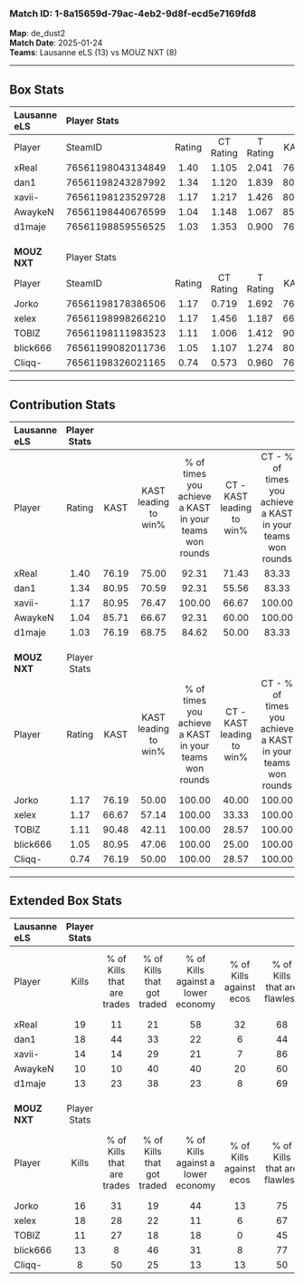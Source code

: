 ### Match ID: 1-8a15659d-79ac-4eb2-9d8f-ecd5e7169fd8  
**Map**: de_dust2  
**Match Date**: 2025-01-24  
**Teams**: Lausanne eLS (13) vs MOUZ NXT (8)  

---  

## Box Stats  

| **Lausanne eLS** | Player Stats      |        |           |          |       |       |       |         |        |      |     |
| :- | :- | :-: | :-: | :-: | :-: | :-: | :-: | :-: | :-: | :-: | :-: |
| Player           | SteamID           | Rating | CT Rating | T Rating | KAST  |  ADR  | Kills | Assists | Deaths | K/D  | HS% |
| xReal            | 76561198043134849 |  1.40  |   1.105   |  2.041   | 76.19 | 110.1 |  19   |    7    |   15   | 1.27 | 36  |
| dan1             | 76561198243287992 |  1.34  |   1.120   |  1.839   | 80.95 | 80.8  |  18   |    3    |   13   | 1.38 | 44  |
| xavii-           | 76561198123529728 |  1.17  |   1.217   |  1.426   | 80.95 | 79.4  |  14   |    4    |   13   | 1.08 | 35  |
| AwaykeN          | 76561198440676599 |  1.04  |   1.148   |  1.067   | 85.71 | 52.1  |  10   |    5    |   10   | 1.00 | 30  |
| d1maje           | 76561198859556525 |  1.03  |   1.353   |  0.900   | 76.19 | 79.3  |  13   |    6    |   16   | 0.81 | 76  |
|                  |                   |        |           |          |       |       |       |         |        |      |     |
|                  |                   |        |           |          |       |       |       |         |        |      |     |
|                  |                   |        |           |          |       |       |       |         |        |      |     |
| **MOUZ NXT**     | Player Stats      |        |           |          |       |       |       |         |        |      |     |
| Player           | SteamID           | Rating | CT Rating | T Rating | KAST  |  ADR  | Kills | Assists | Deaths | K/D  | HS% |
| Jorko            | 76561198178386506 |  1.17  |   0.719   |  1.692   | 76.19 | 77.6  |  16   |    6    |   15   | 1.07 | 50  |
| xelex            | 76561198998266210 |  1.17  |   1.456   |  1.187   | 66.67 | 89.1  |  18   |    6    |   17   | 1.06 | 50  |
| TOBlZ            | 76561198111983523 |  1.11  |   1.006   |  1.412   | 90.48 | 68.3  |  11   |   10    |   13   | 0.85 | 63  |
| blick666         | 76561199082011736 |  1.05  |   1.107   |  1.274   | 80.95 | 82.6  |  13   |    6    |   17   | 0.76 | 46  |
| Cliqq-           | 76561198326021165 |  0.74  |   0.573   |  0.960   | 76.19 | 34.8  |   8   |    3    |   13   | 0.62 | 62  |
---  

## Contribution Stats  

| **Lausanne eLS** | Player Stats |       |                      |                                                        |                           |                                                             |                          |                                                            |
| :- | :-: | :-: | :-: | :-: | :-: | :-: | :-: | :-: |
| Player           |    Rating    | KAST  | KAST leading to win% | % of times you achieve a KAST in your teams won rounds | CT - KAST leading to win% | CT - % of times you achieve a KAST in your teams won rounds | T - KAST leading to win% | T - % of times you achieve a KAST in your teams won rounds |
| xReal            |     1.40     | 76.19 |        75.00         |                         92.31                          |           71.43           |                            83.33                            |          77.78           |                           100.00                           |
| dan1             |     1.34     | 80.95 |        70.59         |                         92.31                          |           55.56           |                            83.33                            |          87.50           |                           100.00                           |
| xavii-           |     1.17     | 80.95 |        76.47         |                         100.00                         |           66.67           |                           100.00                            |          87.50           |                           100.00                           |
| AwaykeN          |     1.04     | 85.71 |        66.67         |                         92.31                          |           60.00           |                           100.00                            |          75.00           |                           85.71                            |
| d1maje           |     1.03     | 76.19 |        68.75         |                         84.62                          |           50.00           |                            83.33                            |          100.00          |                           85.71                            |
|                  |              |       |                      |                                                        |                           |                                                             |                          |                                                            |
|                  |              |       |                      |                                                        |                           |                                                             |                          |                                                            |
|                  |              |       |                      |                                                        |                           |                                                             |                          |                                                            |
| **MOUZ NXT**     | Player Stats |       |                      |                                                        |                           |                                                             |                          |                                                            |
| Player           |    Rating    | KAST  | KAST leading to win% | % of times you achieve a KAST in your teams won rounds | CT - KAST leading to win% | CT - % of times you achieve a KAST in your teams won rounds | T - KAST leading to win% | T - % of times you achieve a KAST in your teams won rounds |
| Jorko            |     1.17     | 76.19 |        50.00         |                         100.00                         |           40.00           |                           100.00                            |          54.55           |                           100.00                           |
| xelex            |     1.17     | 66.67 |        57.14         |                         100.00                         |           33.33           |                           100.00                            |          75.00           |                           100.00                           |
| TOBlZ            |     1.11     | 90.48 |        42.11         |                         100.00                         |           28.57           |                           100.00                            |          50.00           |                           100.00                           |
| blick666         |     1.05     | 80.95 |        47.06         |                         100.00                         |           25.00           |                           100.00                            |          66.67           |                           100.00                           |
| Cliqq-           |     0.74     | 76.19 |        50.00         |                         100.00                         |           28.57           |                           100.00                            |          66.67           |                           100.00                           |
---  

## Extended Box Stats  

| **Lausanne eLS** | Player Stats |                            |                            |                                    |                         |                              |                                 |        |                             |                                     |                          |                               |                            |
| :- | :-: | :-: | :-: | :-: | :-: | :-: | :-: | :-: | :-: | :-: | :-: | :-: | :-: |
| Player           |    Kills     | % of Kills that are trades | % of Kills that got traded | % of Kills against a lower economy | % of Kills against ecos | % of Kills that are flawless | % of Kills that are close duels | Deaths | % of Deaths that get traded | % of Deaths against a lower economy | % of Deaths against ecos | % of Deaths that are flawless | % of Deaths that are close |
| xReal            |      19      |             11             |             21             |                 58                 |           32            |              68              |                5                |   15   |             27              |                 13                  |            0             |              53               |             20             |
| dan1             |      18      |             44             |             33             |                 22                 |            6            |              44              |                6                |   13   |             23              |                 23                  |            0             |              100              |             0              |
| xavii-           |      14      |             14             |             29             |                 21                 |            7            |              86              |                0                |   13   |             15              |                 23                  |            8             |              46               |             8              |
| AwaykeN          |      10      |             10             |             40             |                 40                 |           20            |              60              |               10                |   10   |             30              |                 30                  |            10            |              70               |             0              |
| d1maje           |      13      |             23             |             38             |                 23                 |            8            |              69              |               15                |   16   |             31              |                 25                  |            13            |              69               |             13             |
|                  |              |                            |                            |                                    |                         |                              |                                 |        |                             |                                     |                          |                               |                            |
|                  |              |                            |                            |                                    |                         |                              |                                 |        |                             |                                     |                          |                               |                            |
|                  |              |                            |                            |                                    |                         |                              |                                 |        |                             |                                     |                          |                               |                            |
| **MOUZ NXT**     | Player Stats |                            |                            |                                    |                         |                              |                                 |        |                             |                                     |                          |                               |                            |
| Player           |    Kills     | % of Kills that are trades | % of Kills that got traded | % of Kills against a lower economy | % of Kills against ecos | % of Kills that are flawless | % of Kills that are close duels | Deaths | % of Deaths that get traded | % of Deaths against a lower economy | % of Deaths against ecos | % of Deaths that are flawless | % of Deaths that are close |
| Jorko            |      16      |             31             |             19             |                 44                 |           13            |              75              |                6                |   15   |             27              |                  0                  |            0             |              67               |             7              |
| xelex            |      18      |             28             |             22             |                 11                 |            6            |              67              |                0                |   17   |             29              |                 18                  |            0             |              71               |             6              |
| TOBlZ            |      11      |             27             |             18             |                 18                 |            0            |              45              |               18                |   13   |             46              |                 23                  |            8             |              54               |             23             |
| blick666         |      13      |             8              |             46             |                 31                 |            8            |              77              |                8                |   17   |             35              |                 12                  |            0             |              41               |             0              |
| Cliqq-           |      8       |             50             |             25             |                 13                 |           13            |              50              |               25                |   13   |             15              |                  8                  |            0             |              85               |             0              |
